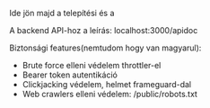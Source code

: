 Ide jön majd a telepítési és a 

A backend API-hoz a leírás: localhost:3000/apidoc 


Biztonsági features(nemtudom hogy van magyarul):
- Brute force elleni védelem throttler-el
- Bearer token autentikáció
- Clickjacking védelem, helmet frameguard-dal
- Web crawlers elleni védelem: /public/robots.txt